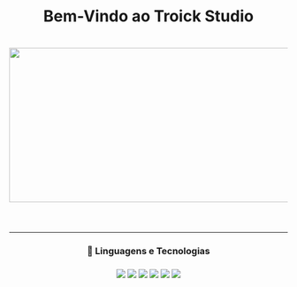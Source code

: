 
<h1 align="center">Bem-Vindo ao Troick Studio</h1>

###

<br clear="both">

<div align="center">
	<img width="1162" height="279" alt="Troick Studio Banner" src="https://github.com/user-attachments/assets/ee2c2291-3ef0-4a0b-8d0e-a687e9d7ebdd" />
	<!-- <img width="1162" height="443" alt="Troick Studio Banner" src="https://github.com/user-attachments/assets/fe401088-af18-4bd8-8fdc-bd7681390592" /> -->
  <!-- <img width="1162" height="443" alt="Troick Studio Banner" src="https://github.com/user-attachments/assets/24203225-7d4a-4212-8160-c31fdb9c30f2" /> -->
</div>

###

<br clear="both">

***

<h3 align="center">🔷 Linguagens e Tecnologias</h3>

###

<div align="center">
	<img src="https://img.shields.io/badge/JavaScript-323330?style=for-the-badge&logo=javascript&logoColor=F7DF1E"/>
	<img src="https://img.shields.io/badge/TypeScript-007ACC?style=for-the-badge&logo=typescript&logoColor=white"/>
	<img src="https://img.shields.io/badge/Node%20js-339933?style=for-the-badge&logo=nodedotjs&logoColor=white"/>
	<img src="https://img.shields.io/badge/Express%20js-000000?style=for-the-badge&logo=express&logoColor=white"/>
	<img src="https://img.shields.io/badge/React-20232A?style=for-the-badge&logo=react&logoColor=61DAFB"/>
	<img src="https://img.shields.io/badge/next%20js-000000?style=for-the-badge&logo=nextdotjs&logoColor=white"/>
</div>

###
